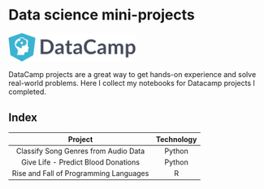 # Data science mini-projects

<img src="./datacamp.png"  width="250">

DataCamp projects are a great way to get hands-on experience and solve real-world problems. Here I collect my notebooks for Datacamp projects I completed.

## Index

|                Project                 | Technology |
| :------------------------------------: | :--------: |
|  Classify Song Genres from Audio Data  |   Python   |
|  Give Life - Predict Blood Donations   |   Python   |
| Rise and Fall of Programming Languages |     R      |
